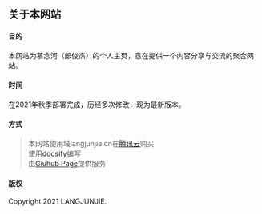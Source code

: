 ## 关于本网站
#### 目的
本网站为慕念河（郎俊杰）的个人主页，意在提供一个内容分享与交流的聚合网站。
#### 时间
在2021年秋季部署完成，历经多次修改，现为最新版本。
#### 方式
> 本网站使用域langjunjie.cn在[腾讯云](https://cloud.tencent.com)购买<br>
> 使用[docsify](https://docsifyjs.netlify.app/)编写<br>
> 由[Giuhub Page](https://github.io)提供服务
#### 版权
Copyright 2021 LANGJUNJIE.